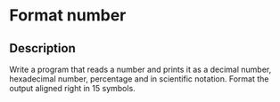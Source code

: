# Format number

## Description
Write a program that reads a number and prints it as a decimal number, hexadecimal number, percentage and in scientific notation.
Format the output aligned right in 15 symbols.

